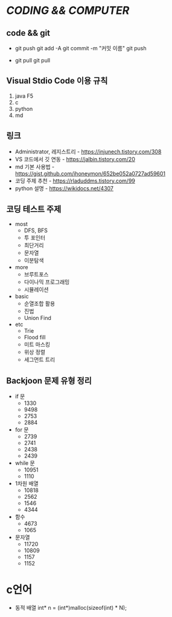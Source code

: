 *CODING && COMPUTER*
==================

## code && git

* git push
    git add -A
    git commit -m "커밋 이름"
    git push

* git pull
    git pull

## Visual Stdio Code 이용 규칙

1. java     F5
2. c
3. python
4. md

## 링크

* Administrator, 레지스트리 - https://injunech.tistory.com/308
* VS 코드에서 깃 연동 - https://jalbin.tistory.com/20
* md 기본 사용법 - https://gist.github.com/ihoneymon/652be052a0727ad59601
* 코딩 주제 추천 - https://rladuddms.tistory.com/99
* python 설명 - https://wikidocs.net/4307

## 코딩 테스트 주제

* most
    * DFS, BFS
    * 투 포인터
    * 최단거리
    * 문자열
    * 이분탐색
* more
    * 브루트포스
    * 다이나믹 프로그래밍
    * 시뮬레이션
* basic
    * 순열조합 활용
    * 진법
    * Union Find
* etc
    * Trie
    * Flood fill
    * 미트 마스킹
    * 위상 정렬
    * 세그먼트 트리

## Backjoon 문제 유형 정리

* if 문
    * 1330
    * 9498
    * 2753
    * 2884
* for 문
    * 2739
    * 2741
    * 2438
    * 2439
* while 문
    * 10951
    * 1110
* 1차원 배열
    * 10818
    * 2562
    * 1546 
    * 4344
* 함수
    * 4673
    * 1065 
*  문자열
    * 11720
    * 10809
    * 1157
    * 1152

# c언어

- 동적 배열
int* n = (int*)malloc(sizeof(int) * N);